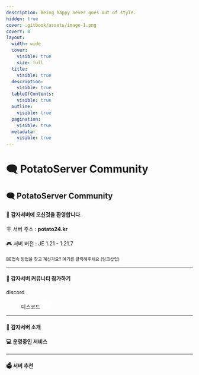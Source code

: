```yaml
---
description: Being happy never goes out of style.
hidden: true
cover: .gitbook/assets/image-1.png
coverY: 0
layout:
  width: wide
  cover:
    visible: true
    size: full
  title:
    visible: true
  description:
    visible: true
  tableOfContents:
    visible: true
  outline:
    visible: true
  pagination:
    visible: true
  metadata:
    visible: true
---
```


# 🗨️ PotatoServer Community

## 🗨️ PotatoServer Community

#### 👋 감자서버에 오신것을 환영합니다.

🪧 서버 주소 : **potato24.kr**

🎮 서버 버전 : JE 1.21 - 1.21.7

<sub>BE접속 방법을 찾고 계신가요? 여기를 클릭해주세요 (링크삽입)</sub>

***

#### 👥 감자서버 커뮤니티 참가하기

discord<figure>디스코드<img src=".gitbook/assets/66e278299a53f5bf88615e90_Symbol.svg" alt="" width="30"><figcaption></figcaption></figure>

***

#### 📑 감자서버 소개

#### 💻 운영중인 서비스

***

#### 🗳 서버 추천
